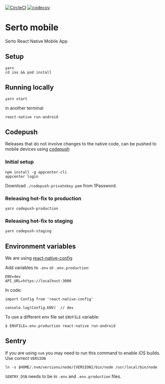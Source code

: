 [![CircleCI](https://circleci.com/gh/uport-project/daf-mobile/tree/master.svg?style=svg&circle-token=20f8c7ddb44368e4eaa3cf5219a605c431384831)](https://circleci.com/gh/uport-project/daf-mobile/tree/master)
[![codecov](https://codecov.io/gh/uport-project/daf-mobile/branch/master/graph/badge.svg?token=ClBiPSu9Wu)](https://codecov.io/gh/uport-project/daf-mobile)

# Serto mobile

Serto React Native Mobile App

## Setup

```
yarn
cd ios && pod install
```

## Running locally

```
yarn start
```

in another terminal

```
react-native run-android
```

## Codepush

Releases that do not involve changes to the native code, can be pushed to mobile devices using [codepush](https://docs.microsoft.com/en-us/appcenter/distribution/codepush/)

### Initial setup

```
npm install -g appcenter-cli
appcenter login
```

Download `./codepush-privatekey.pem` from 1Password.

### Releasing hot-fix to production

```
yarn codepush-production
```

### Releasing hot-fix to staging

```
yarn codepush-staging
```

## Environment variables

We are using [react-native-config](https://github.com/luggit/react-native-config)

Add variables to `.env` or `.env.production`:

```
ENV=dev
API_URL=https://localhost:3000
```

In code:

```
import Config from 'react-native-config'

console.log(Config.ENV)  // dev
```

To use a different env file set `ENVFILE` variable:

```
$ ENVFILE=.env.production react-native run-android
```

## Sentry

If you are using `nvm` you may need to run this command to enable iOS builds. Use correct `VERSION`

```
ln -s $HOME/.nvm/versions/node/{VERSION}/bin/node /usr/local/bin/node
```

`SENTRY_DSN` needs to be in `.env` and `.env.production` files.
